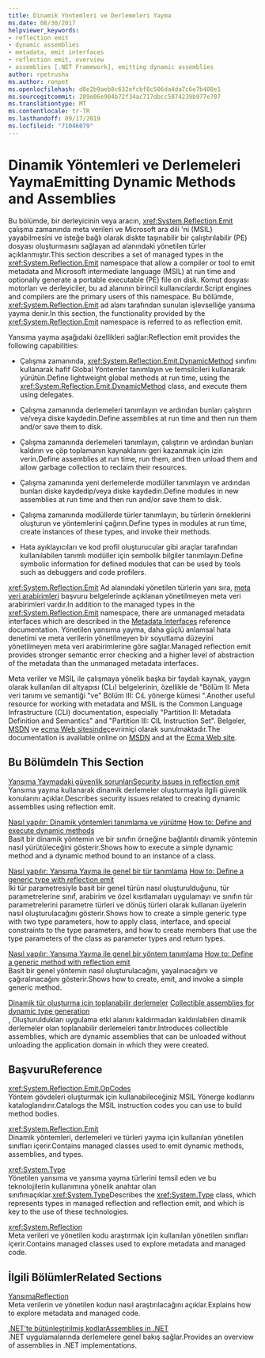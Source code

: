 ```yaml
---
title: Dinamik Yöntemleri ve Derlemeleri Yayma
ms.date: 08/30/2017
helpviewer_keywords:
- reflection emit
- dynamic assemblies
- metadata, emit interfaces
- reflection emit, overview
- assemblies [.NET Framework], emitting dynamic assemblies
author: rpetrusha
ms.author: ronpet
ms.openlocfilehash: d8e2b9aeb8c632efcbf8c506da4da7c6e7b408e1
ms.sourcegitcommit: 289e06e904b72f34ac717dbcc5074239b977e707
ms.translationtype: MT
ms.contentlocale: tr-TR
ms.lasthandoff: 09/17/2019
ms.locfileid: "71046079"
---
```

# <a name="emitting-dynamic-methods-and-assemblies"></a><span data-ttu-id="b0e80-102">Dinamik Yöntemleri ve Derlemeleri Yayma</span><span class="sxs-lookup"><span data-stu-id="b0e80-102">Emitting Dynamic Methods and Assemblies</span></span>

<span data-ttu-id="b0e80-103">Bu bölümde, bir derleyicinin veya aracın, <xref:System.Reflection.Emit> çalışma zamanında meta verileri ve Microsoft ara dili 'ni (MSIL) yayabilmesini ve isteğe bağlı olarak diskte taşınabilir bir çalıştırılabilir (PE) dosyası oluşturmasını sağlayan ad alanındaki yönetilen türler açıklanmıştır.</span><span class="sxs-lookup"><span data-stu-id="b0e80-103">This section describes a set of managed types in the <xref:System.Reflection.Emit> namespace that allow a compiler or tool to emit metadata and Microsoft intermediate language (MSIL) at run time and optionally generate a portable executable (PE) file on disk.</span></span> <span data-ttu-id="b0e80-104">Komut dosyası motorları ve derleyiciler, bu ad alanının birincil kullanıcılardır.</span><span class="sxs-lookup"><span data-stu-id="b0e80-104">Script engines and compilers are the primary users of this namespace.</span></span> <span data-ttu-id="b0e80-105">Bu bölümde, <xref:System.Reflection.Emit> ad alanı tarafından sunulan işlevselliğe yansıma yayma denir.</span><span class="sxs-lookup"><span data-stu-id="b0e80-105">In this section, the functionality provided by the <xref:System.Reflection.Emit> namespace is referred to as reflection emit.</span></span>  
  
<span data-ttu-id="b0e80-106">Yansıma yayma aşağıdaki özellikleri sağlar:</span><span class="sxs-lookup"><span data-stu-id="b0e80-106">Reflection emit provides the following capabilities:</span></span>  
  
- <span data-ttu-id="b0e80-107">Çalışma zamanında, <xref:System.Reflection.Emit.DynamicMethod> sınıfını kullanarak hafif Global Yöntemler tanımlayın ve temsilcileri kullanarak yürütün.</span><span class="sxs-lookup"><span data-stu-id="b0e80-107">Define lightweight global methods at run time, using the <xref:System.Reflection.Emit.DynamicMethod> class, and execute them using delegates.</span></span>  
  
- <span data-ttu-id="b0e80-108">Çalışma zamanında derlemeleri tanımlayın ve ardından bunları çalıştırın ve/veya diske kaydedin.</span><span class="sxs-lookup"><span data-stu-id="b0e80-108">Define assemblies at run time and then run them and/or save them to disk.</span></span>  
  
- <span data-ttu-id="b0e80-109">Çalışma zamanında derlemeleri tanımlayın, çalıştırın ve ardından bunları kaldırın ve çöp toplamanın kaynaklarını geri kazanmak için izin verin.</span><span class="sxs-lookup"><span data-stu-id="b0e80-109">Define assemblies at run time, run them, and then unload them and allow garbage collection to reclaim their resources.</span></span>  
  
- <span data-ttu-id="b0e80-110">Çalışma zamanında yeni derlemelerde modüller tanımlayın ve ardından bunları diske kaydedip/veya diske kaydedin.</span><span class="sxs-lookup"><span data-stu-id="b0e80-110">Define modules in new assemblies at run time and then run and/or save them to disk.</span></span>  
  
- <span data-ttu-id="b0e80-111">Çalışma zamanında modüllerde türler tanımlayın, bu türlerin örneklerini oluşturun ve yöntemlerini çağırın.</span><span class="sxs-lookup"><span data-stu-id="b0e80-111">Define types in modules at run time, create instances of these types, and invoke their methods.</span></span>  
  
- <span data-ttu-id="b0e80-112">Hata ayıklayıcıları ve kod profil oluşturucular gibi araçlar tarafından kullanılabilen tanımlı modüller için sembolik bilgiler tanımlayın.</span><span class="sxs-lookup"><span data-stu-id="b0e80-112">Define symbolic information for defined modules that can be used by tools such as debuggers and code profilers.</span></span>  
  
<span data-ttu-id="b0e80-113"><xref:System.Reflection.Emit> Ad alanındaki yönetilen türlerin yanı sıra, [meta veri arabirimleri](../unmanaged-api/metadata/metadata-interfaces.md) başvuru belgelerinde açıklanan yönetilmeyen meta veri arabirimleri vardır.</span><span class="sxs-lookup"><span data-stu-id="b0e80-113">In addition to the managed types in the <xref:System.Reflection.Emit> namespace, there are unmanaged metadata interfaces which are described in the [Metadata Interfaces](../unmanaged-api/metadata/metadata-interfaces.md) reference documentation.</span></span> <span data-ttu-id="b0e80-114">Yönetilen yansıma yayma, daha güçlü anlamsal hata denetimi ve meta verilerin yönetilmeyen bir soyutlama düzeyini yönetilmeyen meta veri arabirimlerine göre sağlar.</span><span class="sxs-lookup"><span data-stu-id="b0e80-114">Managed reflection emit provides stronger semantic error checking and a higher level of abstraction of the metadata than the unmanaged metadata interfaces.</span></span>  
  
<span data-ttu-id="b0e80-115">Meta veriler ve MSIL ile çalışmaya yönelik başka bir faydalı kaynak, yaygın olarak kullanılan dil altyapısı (CLı) belgelerinin, özellikle de "Bölüm II: Meta veri tanımı ve semantiği "ve" Bölüm III: CıL yönerge kümesi ".</span><span class="sxs-lookup"><span data-stu-id="b0e80-115">Another useful resource for working with metadata and MSIL is the Common Language Infrastructure (CLI) documentation, especially "Partition II: Metadata Definition and Semantics" and "Partition III: CIL Instruction Set".</span></span> <span data-ttu-id="b0e80-116">Belgeler, [MSDN](https://go.microsoft.com/fwlink/?LinkID=65555) ve [ecma Web sitesinde](https://go.microsoft.com/fwlink/?LinkId=116487)çevrimiçi olarak sunulmaktadır.</span><span class="sxs-lookup"><span data-stu-id="b0e80-116">The documentation is available online on [MSDN](https://go.microsoft.com/fwlink/?LinkID=65555) and at the [Ecma Web site](https://go.microsoft.com/fwlink/?LinkId=116487).</span></span>  
  
## <a name="in-this-section"></a><span data-ttu-id="b0e80-117">Bu Bölümde</span><span class="sxs-lookup"><span data-stu-id="b0e80-117">In This Section</span></span>
  
[<span data-ttu-id="b0e80-118">Yansıma Yaymadaki güvenlik sorunları</span><span class="sxs-lookup"><span data-stu-id="b0e80-118">Security issues in reflection emit</span></span>](security-issues-in-reflection-emit.md)  
<span data-ttu-id="b0e80-119">Yansıma yayma kullanarak dinamik derlemeler oluşturmayla ilgili güvenlik konularını açıklar.</span><span class="sxs-lookup"><span data-stu-id="b0e80-119">Describes security issues related to creating dynamic assemblies using reflection emit.</span></span>  

<span data-ttu-id="b0e80-120">[Nasıl yapılır: Dinamik yöntemleri tanımlama ve yürütme](how-to-define-and-execute-dynamic-methods.md) </span><span class="sxs-lookup"><span data-stu-id="b0e80-120">[How to: Define and execute dynamic methods](how-to-define-and-execute-dynamic-methods.md) </span></span>  
<span data-ttu-id="b0e80-121">Basit bir dinamik yöntemin ve bir sınıfın örneğine bağlantılı dinamik yöntemin nasıl yürütüleceğini gösterir.</span><span class="sxs-lookup"><span data-stu-id="b0e80-121">Shows how to execute a simple dynamic method and a dynamic method bound to an instance of a class.</span></span>

<span data-ttu-id="b0e80-122">[Nasıl yapılır: Yansıma Yayma ile genel bir tür tanımlama](how-to-define-a-generic-type-with-reflection-emit.md) </span><span class="sxs-lookup"><span data-stu-id="b0e80-122">[How to: Define a generic type with reflection emit](how-to-define-a-generic-type-with-reflection-emit.md) </span></span>  
<span data-ttu-id="b0e80-123">İki tür parametresiyle basit bir genel türün nasıl oluşturulduğunu, tür parametrelerine sınıf, arabirim ve özel kısıtlamaları uygulamayı ve sınıfın tür parametrelerini parametre türleri ve dönüş türleri olarak kullanan üyelerin nasıl oluşturulacağını gösterir.</span><span class="sxs-lookup"><span data-stu-id="b0e80-123">Shows how to create a simple generic type with two type parameters, how to apply class, interface, and special constraints to the type parameters, and how to create members that use the type parameters of the class as parameter types and return types.</span></span>

<span data-ttu-id="b0e80-124">[Nasıl yapılır: Yansıma Yayma ile genel bir yöntem tanımlama](how-to-define-a-generic-method-with-reflection-emit.md) </span><span class="sxs-lookup"><span data-stu-id="b0e80-124">[How to: Define a generic method with reflection emit](how-to-define-a-generic-method-with-reflection-emit.md) </span></span>  
<span data-ttu-id="b0e80-125">Basit bir genel yöntemin nasıl oluşturulacağını, yayalınacağını ve çağıralınacağını gösterir.</span><span class="sxs-lookup"><span data-stu-id="b0e80-125">Shows how to create, emit, and invoke a simple generic method.</span></span>

<span data-ttu-id="b0e80-126">[Dinamik tür oluşturma için toplanabilir derlemeler](collectible-assemblies.md) </span><span class="sxs-lookup"><span data-stu-id="b0e80-126">[Collectible assemblies for dynamic type generation](collectible-assemblies.md) </span></span>  
<span data-ttu-id="b0e80-127">, Oluşturuldukları uygulama etki alanını kaldırmadan kaldırılabilen dinamik derlemeler olan toplanabilir derlemeleri tanıtır.</span><span class="sxs-lookup"><span data-stu-id="b0e80-127">Introduces collectible assemblies, which are dynamic assemblies that can be unloaded without unloading the application domain in which they were created.</span></span>
  
## <a name="reference"></a><span data-ttu-id="b0e80-128">Başvuru</span><span class="sxs-lookup"><span data-stu-id="b0e80-128">Reference</span></span>  

<xref:System.Reflection.Emit.OpCodes>  
<span data-ttu-id="b0e80-129">Yöntem gövdeleri oluşturmak için kullanabileceğiniz MSIL Yönerge kodlarını kataloglandırır.</span><span class="sxs-lookup"><span data-stu-id="b0e80-129">Catalogs the MSIL instruction codes you can use to build method bodies.</span></span>  
  
<xref:System.Reflection.Emit>  
<span data-ttu-id="b0e80-130">Dinamik yöntemleri, derlemeleri ve türleri yayma için kullanılan yönetilen sınıfları içerir.</span><span class="sxs-lookup"><span data-stu-id="b0e80-130">Contains managed classes used to emit dynamic methods, assemblies, and types.</span></span>  
  
<xref:System.Type>  
<span data-ttu-id="b0e80-131">Yönetilen yansıma ve yansıma yayma türlerini temsil eden ve bu teknolojilerin kullanımına yönelik anahtar olan sınıfınıaçıklar.<xref:System.Type></span><span class="sxs-lookup"><span data-stu-id="b0e80-131">Describes the <xref:System.Type> class, which represents types in managed reflection and reflection emit, and which is key to the use of these technologies.</span></span>  
  
<xref:System.Reflection>  
<span data-ttu-id="b0e80-132">Meta verileri ve yönetilen kodu araştırmak için kullanılan yönetilen sınıfları içerir.</span><span class="sxs-lookup"><span data-stu-id="b0e80-132">Contains managed classes used to explore metadata and managed code.</span></span>  
  
## <a name="related-sections"></a><span data-ttu-id="b0e80-133">İlgili Bölümler</span><span class="sxs-lookup"><span data-stu-id="b0e80-133">Related Sections</span></span>  

[<span data-ttu-id="b0e80-134">Yansıma</span><span class="sxs-lookup"><span data-stu-id="b0e80-134">Reflection</span></span>](reflection.md)  
<span data-ttu-id="b0e80-135">Meta verilerin ve yönetilen kodun nasıl araştırılacağını açıklar.</span><span class="sxs-lookup"><span data-stu-id="b0e80-135">Explains how to explore metadata and managed code.</span></span>  
  
[<span data-ttu-id="b0e80-136">.NET’te bütünleştirilmiş kodlar</span><span class="sxs-lookup"><span data-stu-id="b0e80-136">Assemblies in .NET</span></span>](../../standard/assembly/index.md)  
<span data-ttu-id="b0e80-137">.NET uygulamalarında derlemelere genel bakış sağlar.</span><span class="sxs-lookup"><span data-stu-id="b0e80-137">Provides an overview of assemblies in .NET implementations.</span></span>
